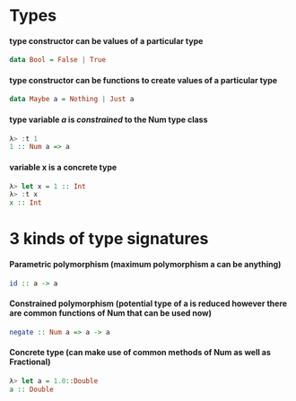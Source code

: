 # Types

#### type constructor can be values of a particular type
````haskell
data Bool = False | True
````

#### type constructor can be functions to create values of a particular type
```haskell
data Maybe a = Nothing | Just a
```

#### **type variable** *a* is *constrained* to the Num **type class**
```haskell
λ> :t 1
1 :: Num a => a
```

#### variable x is a **concrete type**
```haskell
λ> let x = 1 :: Int
λ> :t x
x :: Int
```

# 3 kinds of type signatures

#### Parametric polymorphism (maximum polymorphism a can be anything)
```haskell
id :: a -> a
```
#### Constrained polymorphism (potential type of a is reduced however there are common functions of Num that can be used now)
```haskell
negate :: Num a => a -> a
```
#### Concrete type (can make use of common methods of Num as well as Fractional)
```haskell
λ> let a = 1.0::Double
a :: Double
```
